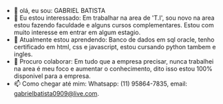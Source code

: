 - 👋 olá, eu sou:  GABRIEL BATISTA
- 👀 Eu estou interessado: Em trabalhar na area de 'T.I', sou novo na area estou fazendo faculdade e alguns cursos complementares. Estou com muito interesse em entrar em algum estagio. 
- 🌱 Atualmente estou aprendendo: Banco de dados em sql oracle, tenho certificado em html, css e javascript, estou cursando python tambem e ingles.
- 💞️ Procuro colaborar: Em tudo que a empresa precisar, nunca trabalhei na area é meu foco e aumentar o conhecimento, dito isso estou 100% disponivel para a empresa.
- 📫 Como chegar até mim: Whatsapp: (11) 95864-7835, email: gabrielbatista0909@live.com.  

